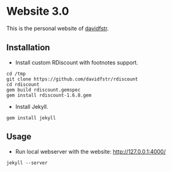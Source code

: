 # Website 3.0

This is the personal website of [davidfstr](https://github.com/davidfstr).

## Installation

* Install custom RDiscount with footnotes support.

```
cd /tmp
git clone https://github.com/davidfstr/rdiscount
cd rdiscount
gem build rdiscount.gemspec
gem install rdiscount-1.6.8.gem 
```

* Install Jekyll.

```
gem install jekyll
```

## Usage

* Run local webserver with the website: <http://127.0.0.1:4000/>

```
jekyll --server
```